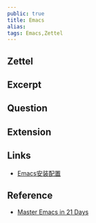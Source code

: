 ```yaml
---
public: true
title: Emacs
alias: 
tags: Emacs,Zettel
---
```


## Zettel

## Excerpt

## Question

## Extension

## Links

- [Emacs安装配置](Emacs安装配置.md)

## Reference

- [Master Emacs in 21 Days](http://book.emacs-china.org/)
